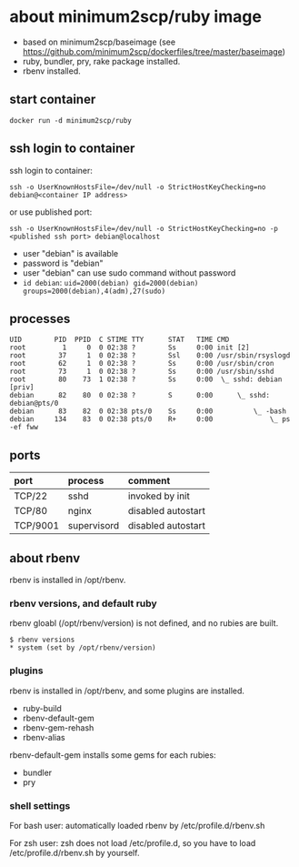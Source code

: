 # about minimum2scp/ruby image

 * based on minimum2scp/baseimage (see https://github.com/minimum2scp/dockerfiles/tree/master/baseimage)
 * ruby, bundler, pry, rake package installed.
 * rbenv installed.

## start container

```
docker run -d minimum2scp/ruby
```

## ssh login to container

ssh login to container:

```
ssh -o UserKnownHostsFile=/dev/null -o StrictHostKeyChecking=no debian@<container IP address>
```

or use published port:

```
ssh -o UserKnownHostsFile=/dev/null -o StrictHostKeyChecking=no -p <published ssh port> debian@localhost
```

 * user "debian" is available
 * password is "debian"
 * user "debian" can use sudo command without password
 * `id debian`: `uid=2000(debian) gid=2000(debian) groups=2000(debian),4(adm),27(sudo)`

## processes

```
UID        PID  PPID  C STIME TTY      STAT   TIME CMD
root         1     0  0 02:38 ?        Ss     0:00 init [2]  
root        37     1  0 02:38 ?        Ssl    0:00 /usr/sbin/rsyslogd
root        62     1  0 02:38 ?        Ss     0:00 /usr/sbin/cron
root        73     1  0 02:38 ?        Ss     0:00 /usr/sbin/sshd
root        80    73  1 02:38 ?        Ss     0:00  \_ sshd: debian [priv]
debian      82    80  0 02:38 ?        S      0:00      \_ sshd: debian@pts/0
debian      83    82  0 02:38 pts/0    Ss     0:00          \_ -bash
debian     134    83  0 02:38 pts/0    R+     0:00              \_ ps -ef fww
```

## ports

| port         | process              | comment                                       |
|:-------------|:------------------   |:------------------------------------------    |
| TCP/22       | sshd                 | invoked by init                               |
| TCP/80       | nginx                | disabled autostart                            |
| TCP/9001     | supervisord          | disabled autostart                            |

## about rbenv

rbenv is installed in /opt/rbenv.

### rbenv versions, and default ruby

rbenv gloabl (/opt/rbenv/version) is not defined, and no rubies are built.

```
$ rbenv versions
* system (set by /opt/rbenv/version)
```

### plugins

rbenv is installed in /opt/rbenv, and some plugins are installed.

 * ruby-build
 * rbenv-default-gem
 * rbenv-gem-rehash
 * rbenv-alias

rbenv-default-gem installs some gems for each rubies:

 * bundler
 * pry

### shell settings

For bash user: automatically loaded rbenv by /etc/profile.d/rbenv.sh

For zsh user: zsh does not load /etc/profile.d, so you have to load /etc/profile.d/rbenv.sh by yourself.


